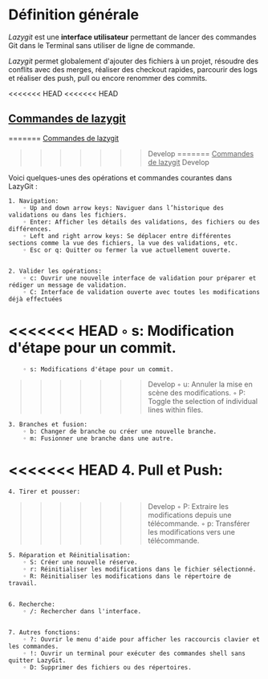 # **Définition générale**

_Lazygit_ est une **interface utilisateur** permettant de lancer des commandes Git dans le Terminal sans utiliser de ligne de commande.

_Lazygit_ permet globalement d'ajouter des fichiers à un projet, résoudre des conflits avec des merges, réaliser des checkout rapides, parcourir des logs et réaliser des push, pull ou encore renommer des commits.

<<<<<<< HEAD
<<<<<<< HEAD
## <ins>Commandes de lazygit<ins>
=======
<ins>Commandes de lazygit<ins>
>>>>>>> Develop
=======
<u>Commandes de lazygit</u>
>>>>>>> Develop

Voici quelques-unes des opérations et commandes courantes dans LazyGit :

    1. Navigation:
        ◦ Up and down arrow keys: Naviguer dans l’historique des validations ou dans les fichiers.
        ◦ Enter: Afficher les détails des validations, des fichiers ou des différences.
        ◦ Left and right arrow keys: Se déplacer entre différentes sections comme la vue des fichiers, la vue des validations, etc.
        ◦ Esc or q: Quitter ou fermer la vue actuellement ouverte.


    2. Valider les opérations:
        ◦ c: Ouvrir une nouvelle interface de validation pour préparer et rédiger un message de validation.
        ◦ C: Interface de validation ouverte avec toutes les modifications déjà effectuées
<<<<<<< HEAD
        ◦ s: Modification d'étape pour un commit.
=======
        ◦ s: Modifications d'étape pour un commit.
>>>>>>> Develop
        ◦ u: Annuler la mise en scène des modifications.
        ◦ P: Toggle the selection of individual lines within files.


    3. Branches et fusion:
        ◦ b: Changer de branche ou créer une nouvelle branche.
        ◦ m: Fusionner une branche dans une autre.


<<<<<<< HEAD
    4. Pull et Push:
=======
    4. Tirer et pousser:
>>>>>>> Develop
        ◦ P: Extraire les modifications depuis une télécommande.
        ◦ p: Transférer les modifications vers une télécommande.


    5. Réparation et Réinitialisation:
        ◦ S: Créer une nouvelle réserve.
        ◦ r: Réinitialiser les modifications dans le fichier sélectionné.
        ◦ R: Réinitialiser les modifications dans le répertoire de travail.


    6. Recherche:
        ◦ /: Rechercher dans l'interface.


    7. Autres fonctions:
        ◦ ?: Ouvrir le menu d'aide pour afficher les raccourcis clavier et les commandes.
        ◦ !: Ouvrir un terminal pour exécuter des commandes shell sans quitter LazyGit.
        ◦ D: Supprimer des fichiers ou des répertoires.